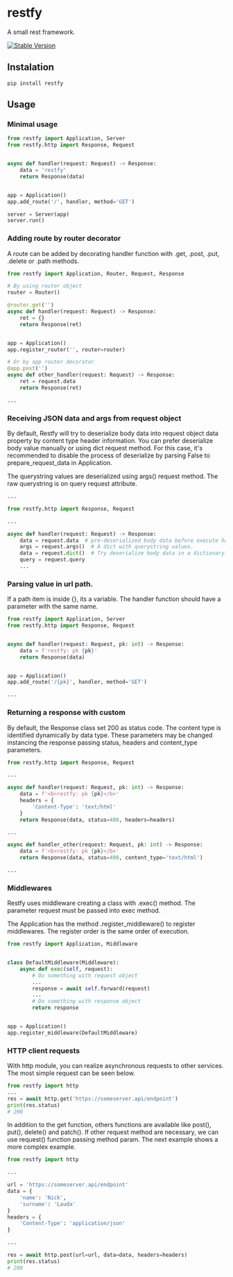 # restfy
A small rest framework.

[![Stable Version](https://img.shields.io/pypi/v/restfy?label=pypi)](https://pypi.org/project/restfy/)


## Instalation

```shell
pip install restfy
```

## Usage

### Minimal usage

```python
from restfy import Application, Server
from restfy.http import Response, Request


async def handler(request: Request) -> Response:
    data = 'restfy'
    return Response(data)


app = Application()
app.add_route('/', handler, method='GET')

server = Server(app)
server.run()

```

### Adding route by router decorator

A route can be added by decorating handler function with .get, .post, .put, .delete or .path methods.
```python
from restfy import Application, Router, Request, Response

# By using router object
router = Router()

@router.get('')
async def handler(request: Request) -> Response:
    ret = {}
    return Response(ret)


app = Application()
app.register_router('', router=router)

# Or by app router decorator
@app.post('')
async def other_handler(request: Request) -> Response:
    ret = request.data
    return Response(ret)

...


```

### Receiving JSON data and args from request object

By default, Restfy will try to deserialize body data into request object data property by content type header information.
You can prefer deserialize body value manually or using dict request method. 
For this case, it's recommended to disable the process of deserialize by parsing False to prepare_request_data in Application.

The querystring values are deserialized using args() request method. The raw querystring is on query request attribute.

```python
...

from restfy.http import Response, Request

...

async def handler(request: Request) -> Response:
    data = request.data  # pre-deserialized body data before execute handler.
    args = request.args()  # A dict with querystring values.
    data = request.dict()  # Try deserialize body data in a dictionary. Recommended to use request.data instead.
    query = request.query
    ...

```

### Parsing value in url path.

If a path item is inside {}, its a variable. The handler function should have a parameter with the same name.

```python
from restfy import Application, Server
from restfy.http import Response, Request


async def handler(request: Request, pk: int) -> Response:
    data = f'restfy: pk {pk}'
    return Response(data)


app = Application()
app.add_route('/{pk}', handler, method='GET')

...
```

### Returning a response with custom 

By default, the Response class set 200 as status code. 
The content type is identified dynamically by data type. 
These parameters may be changed instancing the response passing status, headers and content_type parameters.

```python
from restfy.http import Response, Request

...

async def handler(request: Request, pk: int) -> Response:
    data = f'<b>restfy: pk {pk}</b>'
    headers = {
        'Content-Type': 'text/html'
    }
    return Response(data, status=400, headers=headers)

...

async def handler_other(request: Request, pk: int) -> Response:
    data = f'<b>restfy: pk {pk}</b>'
    return Response(data, status=400, content_type='text/html')

...
```



### Middlewares

Restfy uses middleware creating a class with .exec() method. 
The parameter request must be passed into exec method.

The Application has the method .register_middleware() to register middlewares. 
The register order is the same order of execution.

```python
from restfy import Application, Middleware


class DefaultMiddleware(Middleware):
    async def exec(self, request):
        # Do something with request object
        ...
        response = await self.forward(request)
        ...
        # Do something with response object
        return response


app = Application()
app.register_middleware(DefaultMiddleware)

```

### HTTP client requests

With http module, you can realize asynchronous requests to other services.
The most simple request can be seen below.
```python
from restfy import http
...
res = await http.get('https://someserver.api/endpoint')
print(res.status)
# 200
```
In addition to the get function, others functions are available like 
post(), put(), delete() and patch(). 
If other request method are necessary, we can use request() function passing method param.
The next example shows a more complex example.
```python
from restfy import http

...

url = 'https://someserver.api/endpoint'
data = {
    'name': 'Nick',
    'surname': 'Lauda'
}
headers = {
    'Content-Type': 'application/json'
}

...

res = await http.post(url=url, data=data, headers=headers)
print(res.status)
# 200
```